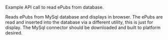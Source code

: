Example API call to read ePubs from database.

Reads ePubs from MySql database and displays in browser. The ePubs are read and inserted 
into the database via a different utility, this is just for display. The MySql connector
should be downloaded and built to platform desired.